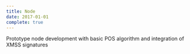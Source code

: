 ```yaml
---
title: Node
date: 2017-01-01
complete: true
---
```


Prototype node development with basic POS algorithm and integration of XMSS signatures
